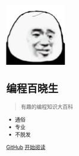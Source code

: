 <!-- _coverpage.md -->

![logo](_media/logo.png)

# 编程百晓生

> 有趣的编程知识大百科

- 通俗
- 专业
- 不脱发 ‍

[GitHub](https://github.com/liyupi/code-master)
[开始阅读](README.md)